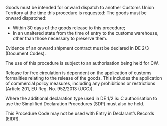 Goods must be intended for onward dispatch to another Customs Union Territory at the time this procedure is requested: The goods must be onward dispatched:

*   Within 30 days of the goods release to this procedure;
*   In an unaltered state from the time of entry to the customs warehouse, other than those necessary to preserve them.

Evidence of an onward shipment contract must be declared in DE 2/3 (Document Codes).

The use of this procedure is subject to an authorisation being held for CW.

Release for free circulation is dependent on the application of customs formalities relating to the release of the goods. This includes the application of commercial policy measures, including any prohibitions or restrictions (Article 201, EU Reg. No. 952/2013 (UCC)).

Where the additional declaration type used in DE 1/2 is: C authorisation to use the Simplified Declaration Procedures (SDP) must also be held.

This Procedure Code may not be used with Entry in Declarant’s Records (EIDR).